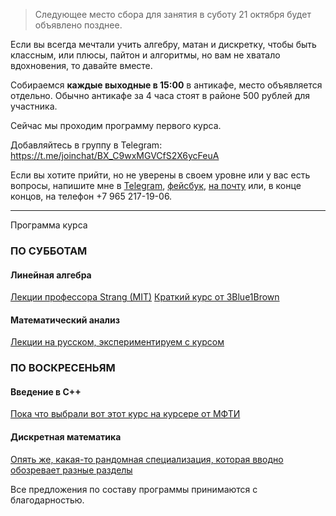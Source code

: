 ---
---
>Следующее место сбора для занятия в суботу 21 октября будет объявлено позднее.

Если вы всегда мечтали учить алгебру, матан и дискретку, чтобы быть классным, или плюсы, пайтон и алгоритмы, но вам не хватало вдохновения, то давайте вместе.

Собираемся **каждые выходные в 15:00** в антикафе, место объявляется отдельно. Обычно антикафе за 4 часа стоят в районе 500 рублей для участника.

Сейчас мы проходим программу первого курса.

Добавляйтесь в группу в Telegram:
https://t.me/joinchat/BX_C9wxMGVCfS2X6ycFeuA

Если вы хотите прийти, но не уверены в своем уровне или у вас есть вопросы, напишите мне в [Telegram](https://t.me/llnkor), [фейсбук](http://facebook.com/izomeraza), [на почту](mailto:myznikovam@gmail.com) или, в конце концов, на телефон +7 965 217-19-06.

_____
Программа курса

### ПО СУББОТАМ

#### Линейная алгебра
[Лекции профессора Strang (MIT)](https://www.youtube.com/playlist?list=PL49CF3715CB9EF31D)
[Краткий курс от 3Blue1Brown](https://www.youtube.com/watch?v=kjBOesZCoqc&list=PLZHQObOWTQDPD3MizzM2xVFitgF8hE_ab)

#### Математический анализ 
[Лекции на русском, экспериментируем с курсом](https://www.lektorium.tv/course/28662)

### ПО ВОСКРЕСЕНЬЯМ

#### Введение в С++
[Пока что выбрали вот этот курс на курсере от МФТИ](https://www.coursera.org/learn/c-plus-plus-white)

#### Дискретная математика
[Опять же, какая-то рандомная специализация, которая вводно обозревает разные разделы](https://www.coursera.org/specializations/discrete-mathematics)

Все предложения по составу программы принимаются с благодарностью.
